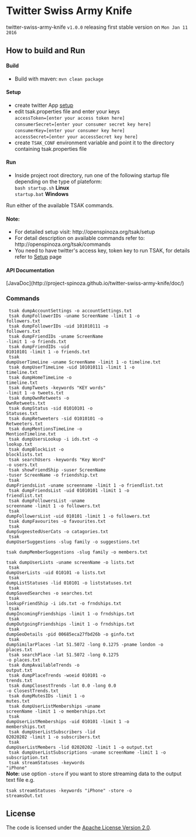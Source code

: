# Twitter Swiss Army Knife
twitter-swiss-army-knife <code>v1.0.0</code> releasing first stable version on <code>Mon Jan 11 2016</code>

<h2>How to build and Run</h2>
<h4>Build</h4>
<ul><li>Build with maven:  <code>mvn clean package</code></li></ul>

<h4>Setup</h4>
<ul>
<li>create twitter App <a href="http://openspinoza.org/tsak/setup">setup</a></li>
<li>
edit tsak.properties file and enter your keys <br>
<code>accessToken=[enter your access token here]</code><br>
<code>consumerSecret=[enter your consumer secret key here]</code><br>
<code>consumerKey=[enter your consumer key here]</code><br>
<code>accessSecret=[enter your accessSecret key here]</code><br>
</li>
<li>create <code>TSAK_CONF</code> environment variable and point it to the directory containing tsak.properties file</li>
</ul>
<h4>Run</h4>
<ul>
<li>Inside project root directory, run one of the following startup file depending on the type of plateform:<br> 
<code>bash startup.sh</code> <b>Linux</b><br>
<code>startup.bat</code> <b>Windows</b>
</li>
</ul>

Run either of the available TSAK commands.</b>

<h4>Note:</h4> 
<ul>
<li>For detailed setup visit: http://openspinoza.org/tsak/setup</code></li>
<li>For detail description on available commands refer to: http://openspinoza.org/tsak/commands</li>
<li>You need to have twitter's access key, token key to run TSAK, for details refer to  <a href="https://github.com/project-spinoza/twitter-swiss-army-knife/wiki/Prerequisites">Setup</a> page</li>
</ul>


<h4>API Documentation</h4>
[JavaDoc](http://project-spinoza.github.io/twitter-swiss-army-knife/doc/)
<h3>Commands</h3>

<code> tsak dumpAccountSettings -o accountSettings.txt </code><br>
<code> tsak dumpFollowerIDs -uname ScreenName -limit 1 -o followers.txt</code><br>
<code> tsak dumpFollowerIDs -uid 101010111 -o followers.txt</code><br>
<code> tsak dumpFriendIDs -uname ScreenName -limit 1 -o friends.txt</code><br>
<code> tsak dumpFriendIDs -uid 01010101 -limit 1 -o friends.txt </code><br>
<code> tsak dumpUserTimeLine -uname ScreenName -limit 1 -o timeline.txt</code><br>
<code> tsak dumpUserTimeLine -uid 101010111 -limit 1 -o timeline.txt</code><br>
<code> tsak dumpHomeTimeLine -o timeline.txt</code><br>
<code> tsak dumpTweets -keywords "KEY words" -limit 1  -o tweets.txt</code><br>
<code> tsak dumpOwnRetweets -o OwnRetweets.txt</code><br>
<code> tsak dumpStatus -sid 01010101 -o Statuses.txt    </code><br>
<code> tsak dumpRetweeters -sid 01010101 -o Retweeters.txt</code><br>
<code> tsak dumpMentionsTimeLine -o MentionTimeline.txt</code><br>
<code> tsak dumpUsersLookup -i ids.txt -o lookup.txt</code><br>
<code> tsak dumpBlockList -o blocklists.txt</code><br>
<code> tsak searchUsers -keywords "Key Word" -o users.txt</code><br>
<code> tsak showFriendShip -suser ScreenName -tuser ScreenName -o friendship.txt</code><br>
<code> tsak dumpFriendsList -uname screenname -limit 1 -o friendlist.txt</code><br>
<code> tsak dumpFriendsList -uid 01010101 -limit 1 -o friendlist.txt</code><br>
<code> tsak dumpFollowersList -uname screenname -limit 1 -o followers.txt</code><br>
<code> tsak dumpFollowersList -uid 010101 -limit 1 -o followers.txt</code><br>
<code> tsak dumpFavourites -o favourites.txt</code><br>
<code> tsak dumpSugeestedUserCats -o catagories.txt</code><br>
<code> tsak dumpUserSuggestions -slug family -o suggestions.txt</code><br>
<code> tsak dumpMemberSuggestions -slug family -o members.txt</code><br>
<code> tsak dumpUserLists -uname screenName -o lists.txt</code><br>
<code> tsak dumpUserLists -uid 010101 -o lists.txt</code><br>
<code> tsak dumpListStatuses -lid 010101 -o liststatuses.txt</code><br>
<code> tsak dumpSavedSearches -o searches.txt</code><br>
<code> tsak lookupFriendShip -i ids.txt -o frndships.txt</code><br>
<code> tsak dumpIncomingFriendships -limit 1 -o frndships.txt</code><br>
<code> tsak dumpOutgoingFriendships -limit 1 -o frndships.txt</code><br>
<code> tsak dumpGeoDetails -pid 00685eca27fbd26b -o ginfo.txt</code><br>
<code> tsak dumpSimilarPlaces -lat 51.5072 -long 0.1275 -pname london -o places.txt</code><br>
<code> tsak searchPlace -lat 51.5072 -long 0.1275 -o places.txt</code><br>
<code> tsak dumpAvailableTrends -o output.txt</code><br>
<code> tsak dumpPlaceTrends -woeid 010101 -o trends.txt</code><br>
<code> tsak dumpClosestTrends -lat 0.0 -long 0.0 -o ClosestTrends.txt</code><br>
<code> tsak dumpMutesIDs -limit 1 -o mutes.txt</code><br>
<code> tsak dumpUserListMemberships -uname screenName -limit 1 -o memberships.txt</code><br>
<code> tsak dumpUserListMemberships -uid 010101 -limit 1 -o memberships.txt</code><br>
<code> tsak dumpUserListSubscribers -lid 02020202 -limit 1 -o subscribers.txt</code><br>
<code> tsak dumpUserListMembers -lid 02020202 -limit 1 -o output.txt</code><br>
<code> tsak dumpUserListSubscriptions -uname screenName -limit 1 -o subscription.txt</code><br>
<code> tsak streamStatuses -keywords "iPhone"</code><br>
<b>Note:</b> use option <code>-store</code> if you want to store streaming data to the output text file e.g. <br>
<code> tsak streamStatuses -keywords "iPhone" -store -o streamsOut.txt</code>

## License
The code is licensed under the [Apache License Version 2.0](http://www.apache.org/licenses/LICENSE-2.0).

